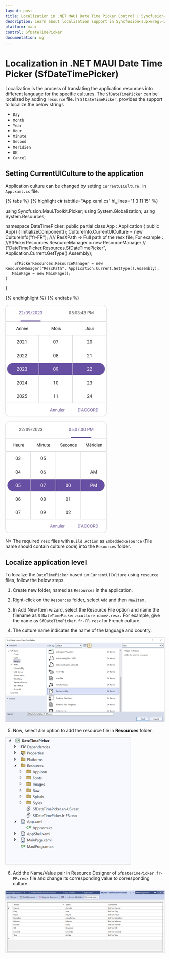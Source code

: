 ```yaml
---
layout: post
title: Localization in .NET MAUI Date Time Picker Control | Syncfusion<sup>&reg;</sup>
description: Learn about localization support in Syncfusion<sup>&reg;</sup> .NET MAUI Date Time Picker (SfDateTimePicker) control.
platform: maui
control: SfDateTimePicker
documentation: ug
---
```


# Localization in .NET MAUI Date Time Picker (SfDateTimePicker)

Localization is the process of translating the application resources into different language for the specific cultures. The `SfDateTimePicker` can be localized by adding `resource` file. In `SfDateTimePicker`, provides the support to localize the below strings

   * `Day`
   * `Month`
   * `Year`
   * `Hour`
   * `Minute`
   * `Second`
   * `Meridien`
   * `OK`
   * `Cancel`

## Setting CurrentUICulture to the application

Application culture can be changed by setting `CurrentUICulture.` in `App.xaml.cs` file.

{% tabs %}
{% highlight c# tabtitle="App.xaml.cs" hl_lines="1 3 11 15" %}

using Syncfusion.Maui.Toolkit.Picker;
using System.Globalization;
using System.Resources;

namespace DateTimePicker;
public partial class App : Application
{
	public App()
	{
		InitializeComponent();
		CultureInfo.CurrentUICulture = new CultureInfo("fr-FR");
      //// ResXPath => Full path of the resx file; For example : //SfPickerResources.ResourceManager = new ResourceManager
      // ("DateTimePicker.Resources.SfDateTimePicker", Application.Current.GetType().Assembly);

		SfPickerResources.ResourceManager = new ResourceManager("ResxPath", Application.Current.GetType().Assembly);
	   MainPage = new MainPage();
	}
}

{% endhighlight %}
{% endtabs %}

   ![Date Time picker Date localization in .NET MAUI Date Picker.](images/localization/maui-date-time-picker-date-localization.png)

   ![Date Time picker Time localization in .NET MAUI Date Picker.](images/localization/maui-date-time-picker-time-localization.png)

N>
The required `resx` files with `Build Action` as `EmbeddedResource` (File name should contain culture code) into the `Resources` folder.

## Localize application level

To localize the `DateTimePicker` based on `CurrentUICulture` using `resource` files, follow the below steps.

   1. Create new folder, named as `Resources` in the application.

   2. Right-click on the `Resources` folder, select `Add` and then `NewItem.`

   3. In Add New Item wizard, select the Resource File option and name the filename as `SfDateTimePicker.<culture name>.resx.` For example, give the name as `SfDateTimePicker.fr-FR.resx` for French culture.

   4. The culture name indicates the name of the language and country.

   ![shows-the-name-of-resource-file-to-be-added-for-maui-date-time-picker](images/localization/shows-the-name-of-resource-file-to-be-added-for-maui-date-time-picker.png)


   5. Now, select `Add` option to add the resource file in **Resources** folder.

   ![shows-the-added-resource-file-for-french-language-in-maui-date-time-picker](images/localization/shows-the-added-resource-file-for-french-language-in-maui-date-time-picker.png)

   6. Add the Name/Value pair in Resource Designer of `SfDateTimePicker.fr-FR.resx` file and change its corresponding value to corresponding culture.

   ![shows-the-added-resource-file-name-value-pair-in-the-resource-designer-in-maui-date-time-picker](images/localization/shows-the-added-resource-file-name-value-pair-in-the-resource-designer-in-maui-date-time-picker.png)